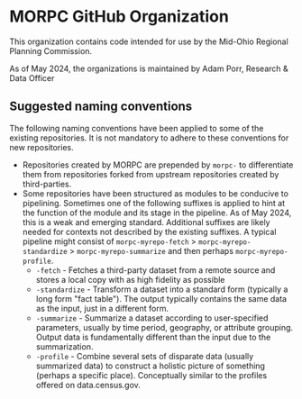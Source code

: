 # MORPC GitHub Organization

This organization contains code intended for use by the Mid-Ohio Regional Planning Commission.

As of May 2024, the organizations is maintained by Adam Porr, Research & Data Officer

## Suggested naming conventions

The following naming conventions have been applied to some of the existing repositories.  It is not mandatory to adhere to these conventions for new repositories.

  - Repositories created by MORPC are prepended by `morpc-` to differentiate them from repositories forked from upstream repositories created by third-parties.
  - Some repositories have been structured as modules to be conducive to pipelining.  Sometimes one of the following suffixes is applied to hint at the function of the module and its stage in the pipeline.  As of May 2024, this is a weak and emerging standard.  Additional suffixes are likely needed for contexts not described by the existing suffixes.  A typical pipeline might consist of `morpc-myrepo-fetch` > `morpc-myrepo-standardize` > `morpc-myrepo-summarize` and then perhaps `morpc-myrepo-profile`.
    - `-fetch` - Fetches a third-party dataset from a remote source and stores a local copy with as high fidelity as possible
    - `-standardize` - Transform a dataset into a standard form (typically a long form "fact table").  The output typically contains the same data as the input, just in a different form.
    - `-summarize` - Summarize a dataset according to user-specified parameters, usually by time period, geography, or attribute grouping.  Output data is fundamentally different than the input due to the summarization.
    - `-profile` - Combine several sets of disparate data (usually summarized data) to construct a holistic picture of something (perhaps a specific place).  Conceptually similar to the profiles offered on data.census.gov.
